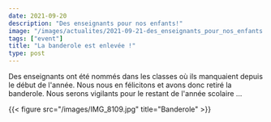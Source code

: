 ```yaml
---
date: 2021-09-20
description: "Des enseignants pour nos enfants!"
image: "/images/actualites/2021-09-21-des_enseignants_pour_nos_enfants.png"
tags: ["event"]
title: "La banderole est enlevée !"
type: post
---
```



Des enseignants ont été nommés dans les classes où ils manquaient depuis le début de l'année. Nous nous en félicitons et avons donc retiré la banderole. Nous serons vigilants 
pour le restant de l'année scolaire ... 


{{< figure src="/images/IMG_8109.jpg" title="Banderole" >}}


